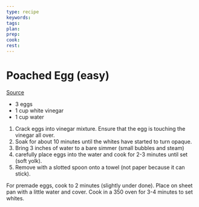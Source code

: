 ```yaml
---
type: recipe
keywords:
tags:
plan:
prep:
cook:
rest:
---
```


# Poached Egg (easy)

[Source](https://www.youtube.com/watch?v=mrq3iZcvHAw)

- 3 eggs
- 1 cup white vinegar
- 1 cup water

1. Crack eggs into vinegar mixture. Ensure that the egg is touching the vinegar all over.
2. Soak for about 10 minutes until the whites have started to turn opaque.
3. Bring 3 inches of water to a bare simmer (small bubbles and steam)
4. carefully place eggs into the water and cook for 2-3 minutes until set (soft yolk).
5. Remove with a slotted spoon onto a towel (not paper because it can stick).

For premade eggs, cook to 2 minutes (slightly under done). Place on sheet pan with a little water and cover. Cook in a 350 oven for 3-4 minutes to set whites.
